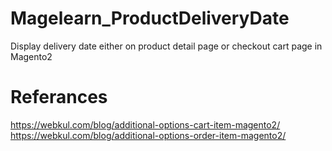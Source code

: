 # Magelearn_ProductDeliveryDate
Display delivery date either on product detail page or checkout cart page in Magento2

# Referances
https://webkul.com/blog/additional-options-cart-item-magento2/
https://webkul.com/blog/additional-options-order-item-magento2/

